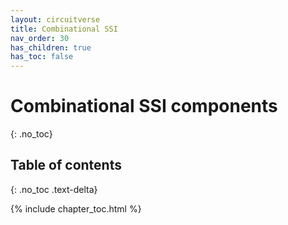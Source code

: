 ```yaml
---
layout: circuitverse
title: Combinational SSI
nav_order: 30
has_children: true
has_toc: false
---
```


# Combinational SSI components
{: .no_toc}

## Table of contents
{: .no_toc .text-delta}

{% include chapter_toc.html %}

